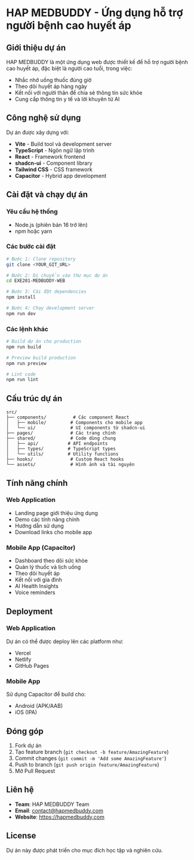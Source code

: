 # HAP MEDBUDDY - Ứng dụng hỗ trợ người bệnh cao huyết áp

## Giới thiệu dự án

HAP MEDBUDDY là một ứng dụng web được thiết kế để hỗ trợ người bệnh cao huyết áp, đặc biệt là người cao tuổi, trong việc:
- Nhắc nhở uống thuốc đúng giờ
- Theo dõi huyết áp hàng ngày
- Kết nối với người thân để chia sẻ thông tin sức khỏe
- Cung cấp thông tin y tế và lời khuyên từ AI

## Công nghệ sử dụng

Dự án được xây dựng với:
- **Vite** - Build tool và development server
- **TypeScript** - Ngôn ngữ lập trình
- **React** - Framework frontend
- **shadcn-ui** - Component library
- **Tailwind CSS** - CSS framework
- **Capacitor** - Hybrid app development

## Cài đặt và chạy dự án

### Yêu cầu hệ thống
- Node.js (phiên bản 16 trở lên)
- npm hoặc yarn

### Các bước cài đặt

```sh
# Bước 1: Clone repository
git clone <YOUR_GIT_URL>

# Bước 2: Di chuyển vào thư mục dự án
cd EXE201-MEDBUDDY-WEB

# Bước 3: Cài đặt dependencies
npm install

# Bước 4: Chạy development server
npm run dev
```

### Các lệnh khác

```sh
# Build dự án cho production
npm run build

# Preview build production
npm run preview

# Lint code
npm run lint
```

## Cấu trúc dự án

```
src/
├── components/          # Các component React
│   ├── mobile/         # Components cho mobile app
│   └── ui/             # UI components từ shadcn-ui
├── pages/              # Các trang chính
├── shared/             # Code dùng chung
│   ├── api/           # API endpoints
│   ├── types/         # TypeScript types
│   └── utils/         # Utility functions
├── hooks/              # Custom React hooks
└── assets/             # Hình ảnh và tài nguyên
```

## Tính năng chính

### Web Application
- Landing page giới thiệu ứng dụng
- Demo các tính năng chính
- Hướng dẫn sử dụng
- Download links cho mobile app

### Mobile App (Capacitor)
- Dashboard theo dõi sức khỏe
- Quản lý thuốc và lịch uống
- Theo dõi huyết áp
- Kết nối với gia đình
- AI Health Insights
- Voice reminders

## Deployment

### Web Application
Dự án có thể được deploy lên các platform như:
- Vercel
- Netlify
- GitHub Pages

### Mobile App
Sử dụng Capacitor để build cho:
- Android (APK/AAB)
- iOS (IPA)

## Đóng góp

1. Fork dự án
2. Tạo feature branch (`git checkout -b feature/AmazingFeature`)
3. Commit changes (`git commit -m 'Add some AmazingFeature'`)
4. Push to branch (`git push origin feature/AmazingFeature`)
5. Mở Pull Request

## Liên hệ

- **Team**: HAP MEDBUDDY Team
- **Email**: contact@hapmedbuddy.com
- **Website**: https://hapmedbuddy.com

## License

Dự án này được phát triển cho mục đích học tập và nghiên cứu.
